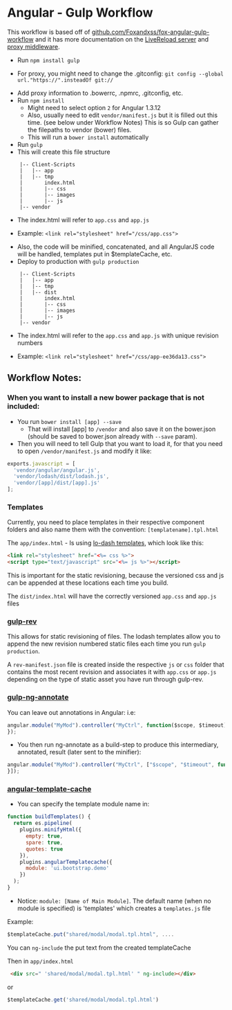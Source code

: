 # Angular - Gulp Workflow
This workflow is based off of [github.com/Foxandxss/fox-angular-gulp-workflow](https://github.com/Foxandxss/fox-angular-gulp-workflow) and it has more documentation on the [LiveReload server](https://github.com/vohof/gulp-livereload) and [proxy middleware](https://github.com/andrewrk/connect-proxy).

+ Run `npm install gulp`
 - For proxy, you might need to change the .gitconfig: `git config --global url."https://".insteadOf git://`

+ Add proxy information to .bowerrc, .npmrc, .gitconfig, etc.
+ Run `npm install`
	* Might need to select option `2` for Angular 1.3.12
	* Also, usually need to edit `vendor/manifest.js` but it is filled out this time. (see below under Workflow Notes) This is so Gulp can gather the filepaths to vendor (bower) files.
	* This will run a `bower install` automatically
+ Run `gulp`
+ This will create this file structure
```
    |-- Client-Scripts
    |   |-- app
    |   |-- tmp
    |       index.html	
    |       |-- css
    |       |-- images
    |       |-- js
    |-- vendor  

```
+ The index.html will refer to `app.css` and `app.js`
- Example: ```<link rel="stylesheet" href="/css/app.css">``` 	
+ Also, the code will be minified, concatenated, and all AngularJS code will be handled, templates put in $templateCache, etc.
+  Deploy to production with `gulp production`
```
    |-- Client-Scripts
    |   |-- app
    |   |-- tmp
    |   |-- dist
    |       index.html	
    |       |-- css
    |       |-- images
    |       |-- js
    |-- vendor  
```
+ The index.html will refer to the `app.css` and `app.js` with unique revision numbers
- Example: ```<link rel="stylesheet" href="/css/app-ee36da13.css">``` 	
## Workflow Notes:
### When you want to install a new bower package that is not included:

+ You run `bower install [app] --save`
	* That will install [app] to `/vendor` and also save it on the bower.json (should be saved to bower.json already with `--save` param).
+ Then you will need to tell Gulp that you want to load it, for that you need to open `/vendor/manifest.js` and modify it like:
```javascript
exports.javascript = [
  'vendor/angular/angular.js',
  'vendor/lodash/dist/lodash.js',
  'vendor/[app]/dist/[app].js'
];
```
### Templates
Currently, you need to place templates in their respective component folders and also name them with the convention: `[templatename].tpl.html`

The `app/index.html` - Is using [lo-dash templates](https://github.com/sindresorhus/gulp-template), which look like this:

``` html	
<link rel="stylesheet" href="<%= css %>">
<script type="text/javascript" src="<%= js %>"></script>
```
This is important for the static revisioning, because the versioned css and js can be appended at these locations each time you build.

The `dist/index.html` will have the correctly versioned `app.css` and `app.js` files
### [gulp-rev](https://github.com/sindresorhus/gulp-rev)

This allows for static revisioning of files.  The lodash templates allow you to append the new revision numbered static files each time you run `gulp production`.

A `rev-manifest.json` file is created inside the respective `js` or `css` folder that contains the most recent revision and associates it with `app.css` or `app.js` depending on the type of static asset you have run through gulp-rev.

### [gulp-ng-annotate](https://github.com/Kagami/gulp-ng-annotate)

You can leave out annotations in Angular:
i.e:
``` javascript
angular.module("MyMod").controller("MyCtrl", function($scope, $timeout) {
});
```
+ You then run ng-annotate as a build-step to produce this intermediary, annotated, result (later sent to the minifier):
``` javascript
angular.module("MyMod").controller("MyCtrl", ["$scope", "$timeout", function($scope, $timeout) {
}]);
```

### [angular-template-cache](https://github.com/miickel/gulp-angular-templatecache)
+ You can specify the template module name in:
``` javascript
function buildTemplates() {
  return es.pipeline(
    plugins.minifyHtml({
      empty: true,
      spare: true,
      quotes: true
    }),
    plugins.angularTemplatecache({
      module: 'ui.bootstrap.demo'
    })
  );
}
```

+ Notice: `module: [Name of Main Module]`. The default name (when no module is specified) is 'templates' which creates a `templates.js` file

Example:
``` javascript
$templateCache.put("shared/modal/modal.tpl.html", ....
```
You can `ng-include` the put text from the created templateCache


Then in `app/index.html`
``` html
 <div src=" 'shared/modal/modal.tpl.html' " ng-include></div>  
```
 or
 ``` javascript
 $templateCache.get('shared/modal/modal.tpl.html')
```
